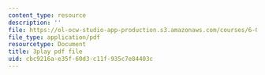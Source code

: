 ```yaml
---
content_type: resource
description: ''
file: https://ol-ocw-studio-app-production.s3.amazonaws.com/courses/6-033-computer-system-engineering-spring-2018/cbc9216ae35f60d3c11f935c7e84403c_r2_-2KW76ec.pdf
file_type: application/pdf
resourcetype: Document
title: 3play pdf file
uid: cbc9216a-e35f-60d3-c11f-935c7e84403c
---
```

